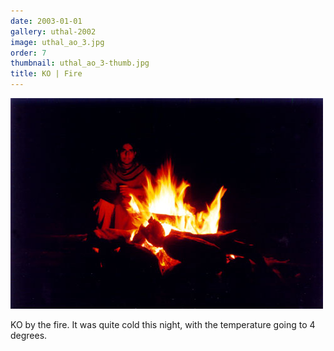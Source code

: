 ```yaml
---
date: 2003-01-01
gallery: uthal-2002
image: uthal_ao_3.jpg
order: 7
thumbnail: uthal_ao_3-thumb.jpg
title: KO | Fire
---
```


![KO | Fire](./uthal_ao_3.jpg)

KO by the fire. It was quite cold this night, with the temperature going to 4 degrees.